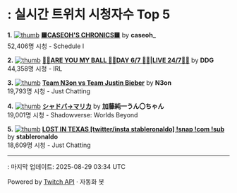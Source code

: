# : 실시간 트위치 시청자수 Top 5

**1.** [![thumb](https://static-cdn.jtvnw.net/previews-ttv/live_user_caseoh_-320x180.jpg)](https://twitch.tv/caseoh_)
**[🟨CASEOH'S CHRONICS🟨](https://twitch.tv/caseoh_)** by **caseoh_**<br>52,406명 시청  - Schedule I

**2.** [![thumb](https://static-cdn.jtvnw.net/previews-ttv/live_user_ddg-320x180.jpg)](https://twitch.tv/DDG)
**[🏀💕ARE YOU MY BALL 🏀💕DAY 6/7 🏀💕|LIVE 24/7🏀💕](https://twitch.tv/DDG)** by **DDG**<br>44,358명 시청  - IRL

**3.** [![thumb](https://static-cdn.jtvnw.net/previews-ttv/live_user_n3on-320x180.jpg)](https://twitch.tv/N3on)
**[Team N3on vs Team Justin Bieber](https://twitch.tv/N3on)** by **N3on**<br>19,793명 시청  - Just Chatting

**4.** [![thumb](https://static-cdn.jtvnw.net/previews-ttv/live_user_kato_junichi0817-320x180.jpg)](https://twitch.tv/加藤純一うん〇ちゃん)
**[シャドバ→マリカ](https://twitch.tv/加藤純一うん〇ちゃん)** by **加藤純一うん〇ちゃん**<br>19,001명 시청  - Shadowverse: Worlds Beyond

**5.** [![thumb](https://static-cdn.jtvnw.net/previews-ttv/live_user_stableronaldo-320x180.jpg)](https://twitch.tv/stableronaldo)
**[LOST IN TEXAS  [twitter/insta stableronaldo] !snap !com !sub](https://twitch.tv/stableronaldo)** by **stableronaldo**<br>18,609명 시청  - Just Chatting


---
: 마지막 업데이트: 2025-08-29 03:34 UTC

Powered by [Twitch API](https://dev.twitch.tv/docs/api/reference) · 자동화 봇